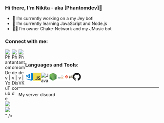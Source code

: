 ### Hi there, I'm Nikita - aka [Phantomdev]👋

- 🔭 I’m currently working on a my Jey bot!
- 🌱 I’m currently learning JavaScript and Node.js
- 🧑‍🎓  I’m owner Chake-Network and my JMusic bot

### Connect with me:

[<img align="left" alt="PhantomDev | YouTube" width="22px" src="https://cdn.jsdelivr.net/npm/simple-icons@v3/icons/youtube.svg" />][youtube]
[<img align="left" alt="Phantomdev | Discord" width="22px" src="https://cdn.jsdelivr.net/npm/simple-icons@3.4.1/icons/discord.svg" />][discord]
[<img align="left" alt="Phantomdev | VK" width="22px" src="https://cdn.jsdelivr.net/npm/simple-icons@3.4.1/icons/vk.svg" />][vk]

<br />

### Languages and Tools:

[<img align="left" alt="Visual Studio Code" width="26px" src="https://raw.githubusercontent.com/github/explore/80688e429a7d4ef2fca1e82350fe8e3517d3494d/topics/visual-studio-code/visual-studio-code.png" />][github]
[<img align="left" alt="JavaScript" width="26px" src="https://raw.githubusercontent.com/github/explore/80688e429a7d4ef2fca1e82350fe8e3517d3494d/topics/javascript/javascript.png" />][github]
[<img align="left" alt="Java" width="26px" src="https://img2.freepng.ru/20180714/utg/kisspng-java-development-kit-programmer-java-runtime-envir-java-5b49b3906b5aa5.8117995215315567524397.jpg" />][github]
[<img align="left" alt="Node.js" width="26px" src="https://raw.githubusercontent.com/github/explore/80688e429a7d4ef2fca1e82350fe8e3517d3494d/topics/nodejs/nodejs.png" />][github]
[<img align="left" alt="MySQL" width="26px" src="https://raw.githubusercontent.com/github/explore/80688e429a7d4ef2fca1e82350fe8e3517d3494d/topics/mysql/mysql.png" />][github]
[<img align="left" alt="Git" width="26px" src="https://raw.githubusercontent.com/github/explore/80688e429a7d4ef2fca1e82350fe8e3517d3494d/topics/git/git.png" />][github]
[<img align="left" alt="GitHub" width="26px" src="https://raw.githubusercontent.com/github/explore/78df643247d429f6cc873026c0622819ad797942/topics/github/github.png" />][github]

<br />
<br />

---



</details>

[youtube]: https://www.youtube.com/channel/UCSdu2kdy8JOTXPVWcrgwbTw?view_as=subscriber
[vk]: https://vk.com/phantom0131
[discord]: https://discord.gg/BsdqtHe
[github]: https://github.com/phantom0131

My server discord 
<div style="width: 100%; display: flex">
   <div style="width: 50%">
    <a href="https://neppedcord.top/r/ds"><img src="<div style="width: 100%; display: flex">
   <div style="width: 50%">
    <a href="https://neppedcord.top/r/ds"><img src="https://invidget.switchblade.xyz/5dVTnpC?theme=dark" /></a>
  </div>
" /></a>
  </div>

